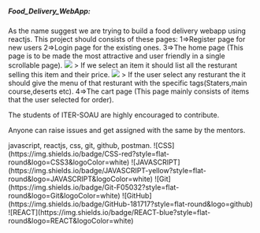 <h5>Food_Delivery_WebApp:</h5>
<p>
As the name suggest we are trying to build a food delivery webapp using reactjs.
This project should consists of these pages:
1=>Register page for new users
2=>Login page for the existing ones.
3=>The home page (This page is to be made the most attractive and user friendly in a single scrollable page).
<img src="assest\home.fig">
    > If we select an item it should list all the resturant selling this item and their price.
<img src="assest\home_2.fig">
    > If the user select any resturant the it should give the menu of that resturant with the specific tags(Staters,main course,deserts etc).
4=>The cart page (This page mainly consists of items that the user selected for order).

The students of ITER-SOAU are highly encouraged to contribute.

Anyone can raise issues and get assigned with the same by the mentors.
</p>
javascript, reactjs, css, git, github, postman.
  ![CSS](https://img.shields.io/badge/CSS-red?style=flat-round&logo=CSS3&logoColor=white)
  ![JAVASCRIPT](https://img.shields.io/badge/JAVASCRIPT-yellow?style=flat-round&logo=JAVASCRIPT&logoColor=white)
  ![Git](https://img.shields.io/badge/Git-F05032?style=flat-round&logo=Git&logoColor=white)
  ![GitHub](https://img.shields.io/badge/GitHub-181717?style=flat-round&logo=github)
  ![REACT](https://img.shields.io/badge/REACT-blue?style=flat-round&logo=REACT&logoColor=white)
